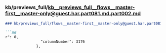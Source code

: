 ### kb/previews_full/kb__previews_full__flows__master-first__master-only@guest.har.part081.md.part002.md

```md
### kb/previews_full/flows__master-first__master-only@guest.har.part081.md (part 002)

```md
r": 0,
                "columnNumber": 3176
              },
    
```

```

```
